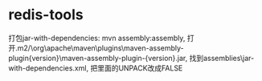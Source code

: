 # redis-tools
打包jar-with-dependencies: mvn assembly:assembly, 打开.m2/\org\apache\maven\plugins\maven-assembly-plugin\{version}\maven-assembly-plugin-{version}.jar, 找到assemblies\jar-with-dependencies.xml, 把里面的UNPACK改成FALSE
